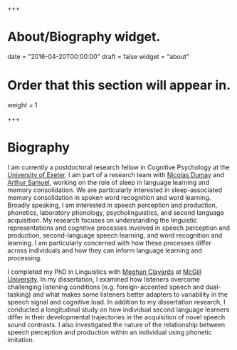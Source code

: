 +++

# About/Biography widget.
date = "2016-04-20T00:00:00"
draft = false
widget = "about"

# Order that this section will appear in.
weight = 1

+++

# Biography
I am currently a postdoctoral research fellow in Cognitive Psychology at the [University of Exeter](http://psychology.exeter.ac.uk). I am part of a research team with [Nicolas Dumay](http://psychology.exeter.ac.uk/staff/index.php?web_id=Nicolas_Dumay) and [Arthur Samuel](https://www.stonybrook.edu/commcms/psychology/faculty/faculty_profiles/asamuel), working on the role of sleep in language learning and memory consolidation. We are particularly interested in sleep-associated memory consolidation in spoken word recognition and word learning. Broadly speaking, I am interested in speech perception and production, phonetics, laboratory phonology, psycholinguistics, and second language acquisition. My research focuses on understanding the linguistic representations and cognitive processes involved in speech perception and production, second-language speech learning, and word recognition and learning. I am particularly concerned with how these processes differ across individuals and how they can inform language learning and processing.

I completed my PhD in Linguistics with [Meghan Clayards](http://speechlearning.lab.mcgill.ca) at [McGill University](https://www.mcgill.ca/linguistics/). In my dissertation, I examined how listeners overcome challenging listening conditions (e.g. foreign-accented speech and dual-tasking) and what makes some listeners better adapters to variability in the speech signal and cognitive load. In addition to my dissertation research, I conducted a longitudinal study on how individual second language learners differ in their developmental trajectories in the acquisition of novel speech sound contrasts. I also investigated the nature of the relationship between speech perception and production within an individual using phonetic imitation.